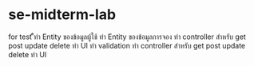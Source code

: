 # se-midterm-lab
for test
ืืทำ Entity ของข้อมูลผู้ใช้
ทำ Entity  ของข้อมูลการจอง
ทำ controller สำหรับ get post update delete
ทำ UI
ทำ validation
ทำ controller สำหรับ get post update delete
ทำ UI